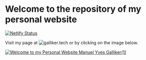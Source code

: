 # Welcome to the repository of my personal website
[![Netlify Status](https://api.netlify.com/api/v1/badges/f6726c28-3e02-4f83-821d-2f7516dc8009/deploy-status)](https://app.netlify.com/sites/musical-salamander-0b1dfa/deploys)

Visit my page at ![galliker.tech](https://galliker.tech) or by clicking on the image below.

[![Welcome to my Personal Website Manuel Yves Galliker(1)](https://user-images.githubusercontent.com/18735094/190874314-44eac85f-e663-456e-ab8c-5f1daec4f67d.png)](https://galliker.tech)

